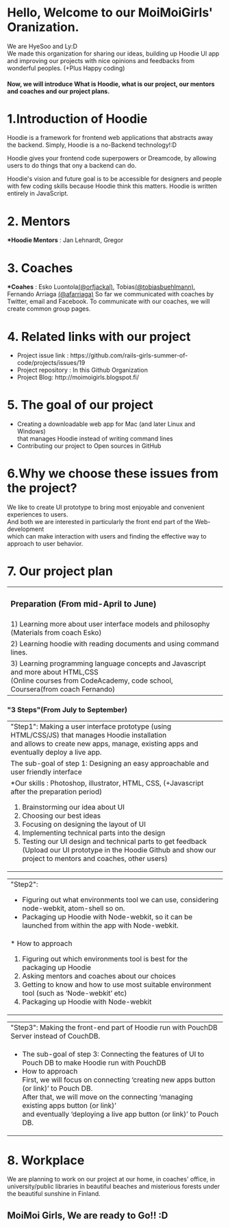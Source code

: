 <h1>Hello, Welcome to our MoiMoiGirls' Oranization.</h1>
<p> We are HyeSoo and Ly:D <br/>We made this organization for sharing our ideas, building up Hoodie UI app 
    and improving our projects with nice opinions and feedbacks from wonderful peoples. (+Plus Happy coding) </p>

<h4>Now, we will introduce What is Hoodie, what is our project, our mentors and coaches and our project plans.</h4>

<h1>1.Introduction of Hoodie</h1>
Hoodie is a framework for frontend web applications that abstracts away the backend. 
Simply, Hoodie is a no-Backend technology!:D

Hoodie gives your frontend code superpowers or Dreamcode, 
by allowing users to do things that ony a backend can do.

Hoodie's vision and future goal is to be accessible for designers and 
people with few coding skills because Hoodie think this matters.
Hoodie is written entirely in JavaScript.

<h1>2. Mentors</h1>  
   <p><strong>*Hoodie Mentors</strong> : Jan Lehnardt, Gregor </p>

<h1>3. Coaches</h1> 
   <p><strong>*Coahes</strong> : Esko Luontola<a href="https://twitter.com/orfjackal" target="_blank">(@orfjackal)</a>, Tobias<a href="https://twitter.com/tobiasbuehlmann" target="_blank">(@tobiasbuehlmann)</a>, Fernando Arriaga <a href="https://twitter.com/afarriaga" target="_blank"> (@afarriaga)</a>
    So far we communicated with coaches by Twitter, email and Facebook.  
    To communicate with our coaches, we will create common group pages.</p>
 
<h1>4. Related links with our project</h1> 
<ul>
<li>Project issue link : https://github.com/rails-girls-summer-of-code/projects/issues/19</li>
<li>Project repository : In this Github Organization</li>
<li>Project Blog: http://moimoigirls.blogspot.fi/</li>
</ul>


<h1>5. The goal of our project</h1>
<ul>
<li>Creating a downloadable web app for Mac (and later Linux and Windows) </li>
      that manages Hoodie instead of writing command lines 
<li>Contributing our project to Open sources in GitHub </li>
</ul>

<h1>6.Why we choose these issues from the project?</h1>
<p>We like to create UI prototype to bring most enjoyable and convenient experiences to users.<br>
And both we are interested in particularly the front end part of the Web-development<br>
which can make interaction with users and finding the effective way to approach to user behavior.</p> 

<h1>7. Our project plan</h1>
<table>
    <tr><td> <h3>Preparation (From mid-April to June) </h3></td></tr>
    <tr><td> 1) Learning more about user interface models and philosophy (Materials from coach Esko) </td></tr>
    <tr><td> 2) Learning hoodie with reading documents and using command lines.</td></tr>
    <tr><td> 3) Learning programming language concepts and Javascript and more about HTML,CSS<br>
             (Online courses from CodeAcademy, code school, Coursera(from coach Fernando)</td></tr>
</table>

<h3>"3 Steps"(From July to September)</h3>
<table>
   <tr><td> "Step1": Making a user interface prototype (using HTML/CSS/JS) that manages Hoodie installation<br> 
	          and allows to create new apps, manage, existing apps and eventually deploy a live app.</td></tr>
        <tr><td>The sub-goal of step 1: Designing an easy approachable and user friendly interface</td></tr>
        <tr><td><How to approach regarding our skills:</li></ul>
                   *Our skills :  Photoshop, illustrator, HTML, CSS, (+Javascript after the preparation period) 
                   <ol><li> Brainstorming our idea about UI</li> 
                       <li> Choosing our best ideas</li>
		       <li> Focusing on designing the layout of UI</li>
		       <li> Implementing technical parts into the design</li>
		       <li> Testing our UI design and technical parts to get feedback (Upload our UI prototype
				    in the Hoodie Github and show our project to mentors and coaches, other  users)</li></ul></td></tr></table>  
 <table>
    <tr><td>"Step2":<ul><li> Figuring out what environments tool we can use, considering node-webkit, atom-shell so on.</li>
                    <li> Packaging up Hoodie with Node-webkit, so it can be launched from within the app with Node-webkit.</li></ul></td></tr>
     <tr><td>* How to approach<br>
              <ol><li>Figuring out which environments tool is best for the packaging up Hoodie</li>
		  <li>Asking mentors and coaches about our choices</li>
		  <li>Getting to know and how to use most suitable environment tool (such as ‘Node-webkit’ etc)</li>
	          <li>Packaging up Hoodie with Node-webkit</li></td></tr>
 </table>				  
 <table>
    <tr><td> "Step3": Making the front-end part of Hoodie run with PouchDB Server instead of CouchDB.</td></tr>
           <tr><td><ul><li> The sub-goal of step 3: Connecting the features of UI to Pouch DB to make Hoodie run with PouchDB</li>
                  <li> How to approach </li>
                      First, we will focus on connecting ‘creating new apps button (or link)’ to Pouch DB.<br>
                      After that, we will move on the connecting ‘managing existing apps button (or link)’ <br>
                      and eventually ‘deploying a live app button (or link)’ to Pouch DB.</td></tr>
 </table>

<h1>8. Workplace </h1>
<p>We are planning to work on our project at our home, in coaches' office, in university/public libraries
 in beautiful beaches and misterious forests under the beautiful sunshine in Finland.</p>   
 
<h2> MoiMoi Girls, We are ready to Go!! :D </h2>
